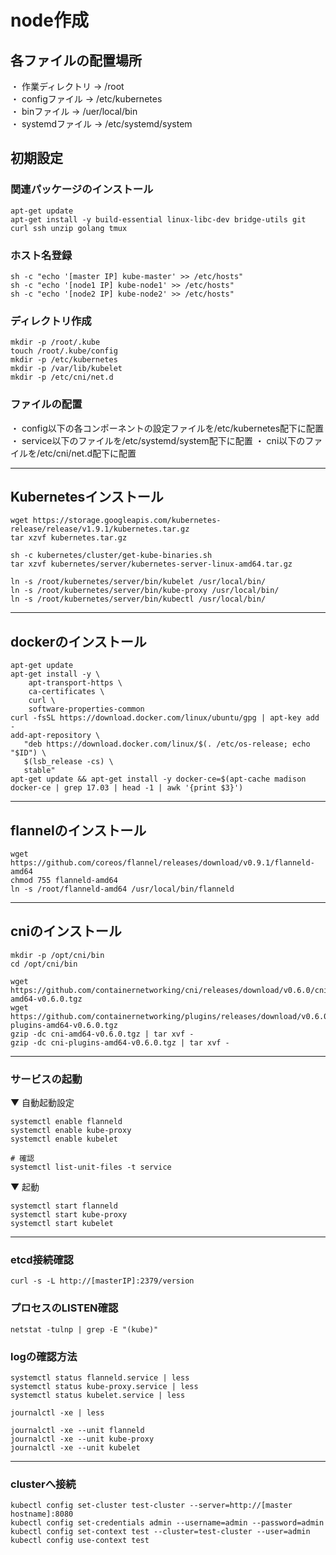 # node作成

## 各ファイルの配置場所
・ 作業ディレクトリ -> /root <br />
・ configファイル -> /etc/kubernetes <br />
・ binファイル -> /uer/local/bin <br />
・ systemdファイル -> /etc/systemd/system <br />

## 初期設定

### 関連パッケージのインストール
```
apt-get update
apt-get install -y build-essential linux-libc-dev bridge-utils git curl ssh unzip golang tmux
```

### ホスト名登録
```
sh -c "echo '[master IP] kube-master' >> /etc/hosts"
sh -c "echo '[node1 IP] kube-node1' >> /etc/hosts"
sh -c "echo '[node2 IP] kube-node2' >> /etc/hosts"
```

### ディレクトリ作成
```
mkdir -p /root/.kube
touch /root/.kube/config
mkdir -p /etc/kubernetes
mkdir -p /var/lib/kubelet
mkdir -p /etc/cni/net.d
```

### ファイルの配置
・ config以下の各コンポーネントの設定ファイルを/etc/kubernetes配下に配置 <br />
・ service以下のファイルを/etc/systemd/system配下に配置
・ cni以下のファイルを/etc/cni/net.d配下に配置

---

## Kubernetesインストール
```
wget https://storage.googleapis.com/kubernetes-release/release/v1.9.1/kubernetes.tar.gz
tar xzvf kubernetes.tar.gz

sh -c kubernetes/cluster/get-kube-binaries.sh
tar xzvf kubernetes/server/kubernetes-server-linux-amd64.tar.gz

ln -s /root/kubernetes/server/bin/kubelet /usr/local/bin/
ln -s /root/kubernetes/server/bin/kube-proxy /usr/local/bin/
ln -s /root/kubernetes/server/bin/kubectl /usr/local/bin/
```

---

## dockerのインストール
```
apt-get update
apt-get install -y \
    apt-transport-https \
    ca-certificates \
    curl \
    software-properties-common
curl -fsSL https://download.docker.com/linux/ubuntu/gpg | apt-key add -
add-apt-repository \
   "deb https://download.docker.com/linux/$(. /etc/os-release; echo "$ID") \
   $(lsb_release -cs) \
   stable"
apt-get update && apt-get install -y docker-ce=$(apt-cache madison docker-ce | grep 17.03 | head -1 | awk '{print $3}')
```

---

## flannelのインストール
```
wget https://github.com/coreos/flannel/releases/download/v0.9.1/flanneld-amd64
chmod 755 flanneld-amd64
ln -s /root/flanneld-amd64 /usr/local/bin/flanneld
```

---

## cniのインストール
```
mkdir -p /opt/cni/bin
cd /opt/cni/bin

wget https://github.com/containernetworking/cni/releases/download/v0.6.0/cni-amd64-v0.6.0.tgz
wget https://github.com/containernetworking/plugins/releases/download/v0.6.0/cni-plugins-amd64-v0.6.0.tgz
gzip -dc cni-amd64-v0.6.0.tgz | tar xvf -
gzip -dc cni-plugins-amd64-v0.6.0.tgz | tar xvf -
```

---

### サービスの起動

▼ 自動起動設定
```
systemctl enable flanneld
systemctl enable kube-proxy
systemctl enable kubelet

# 確認
systemctl list-unit-files -t service
```

▼ 起動
```
systemctl start flanneld
systemctl start kube-proxy
systemctl start kubelet
```

---

### etcd接続確認
```
curl -s -L http://[masterIP]:2379/version
```

### プロセスのLISTEN確認
```
netstat -tulnp | grep -E "(kube)"
```

### logの確認方法
```
systemctl status flanneld.service | less
systemctl status kube-proxy.service | less
systemctl status kubelet.service | less

journalctl -xe | less

journalctl -xe --unit flanneld
journalctl -xe --unit kube-proxy
journalctl -xe --unit kubelet
```

---

### clusterへ接続

```
kubectl config set-cluster test-cluster --server=http://[master hostname]:8080
kubectl config set-credentials admin --username=admin --password=admin
kubectl config set-context test --cluster=test-cluster --user=admin
kubectl config use-context test
```
